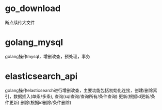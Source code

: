 # go_download
断点续传大文件
# golang_mysql
golang操作mysql，增删改查，预处理，事务
# elasticsearch_api
golang操作elasticsearch进行增删改查，主要功能包括初始化连接，创建/删除索引，数据插入(单条/多条), 查询(sql查询/查询所有/条件查询) 更新(根据id更新/条件更新)  删除(根据id删除/条件删除)

